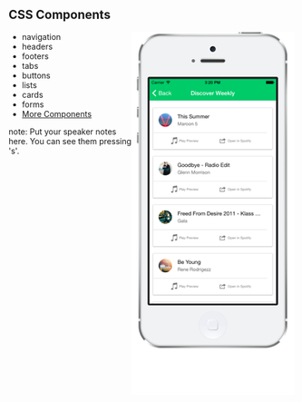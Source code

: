 ##  CSS Components

<img style="background:none; border:none; box-shadow:none; float:right;" src="resources/ionic.png">

- navigation
- headers
- footers
- tabs
- buttons
- lists
- cards
- forms
- [More Components](http://ionicframework.com/docs/components/)

note:
    Put your speaker notes here.
    You can see them pressing 's'.
